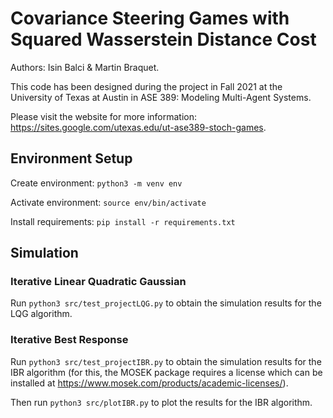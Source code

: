 # Covariance Steering Games with Squared Wasserstein Distance Cost 

Authors: Isin Balci & Martin Braquet.

This code has been designed during the project in Fall 2021 at the University of Texas at Austin in ASE 389: Modeling Multi-Agent Systems.

Please visit the website for more information: https://sites.google.com/utexas.edu/ut-ase389-stoch-games.

## Environment Setup

Create environment: `python3 -m venv env`

Activate environment: `source env/bin/activate`

Install requirements: `pip install -r requirements.txt`


## Simulation

### Iterative Linear Quadratic Gaussian

Run `python3 src/test_projectLQG.py` to obtain the simulation results for the LQG algorithm.

### Iterative Best Response

Run `python3 src/test_projectIBR.py` to obtain the simulation results for the IBR algorithm (for this, the MOSEK package requires a license which can be installed at https://www.mosek.com/products/academic-licenses/).

Then run `python3 src/plotIBR.py` to plot the results for the IBR algorithm.
